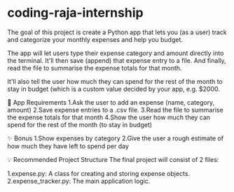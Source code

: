 # coding-raja-internship
The goal of this project is create a Python app that lets you (as a user) track and categorize your monthly expenses and help you budget.

The app will let users type their expense category and amount directly into the terminal. It'll then save (append) that expense entry to a file. And finally, read the file to summarise the expense totals for that month.

It'll also tell the user how much they can spend for the rest of the month to stay in budget (which is a custom value decided by your app, e.g. $2000.

🎯 App Requirements
1.Ask the user to add an expense (name, category, amount)
2.Save expense entries to a .csv file.
3.Read the file to summarise the expense totals for that month
4.Show the user how much they can spend for the rest of the month (to stay in budget)

✨ Bonus
1.Show expenses by category
2.Give the user a rough estimate of how much they have left to spend per day

💡 Recommended Project Structure
The final project will consist of 2 files:

1.expense.py: A class for creating and storing expense objects.
2.expense_tracker.py: The main application logic.

